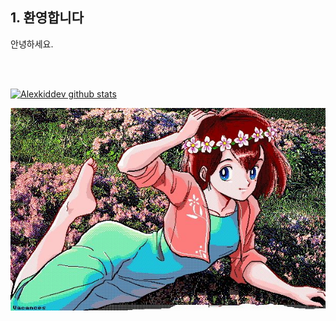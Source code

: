 ## 1. 환영합니다

안녕하세요. <br>



<br>
<br>


[![Alexkiddev github stats](https://github-readme-stats.vercel.app/api?username=alexkiddev)](https://github.com/anuraghazra/github-readme-stats)

![대문](https://github.com/alexkiddev/alexkiddev/blob/master/mainpic.jpg)
